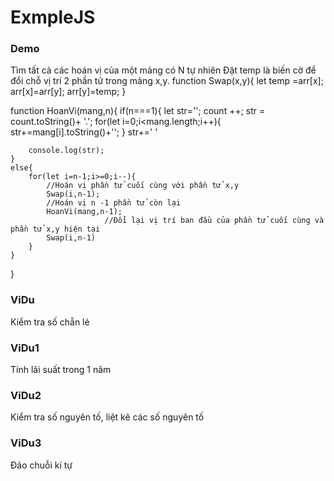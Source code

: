 # ExmpleJS

### Demo
Tìm tất cả các hoán vị của một mảng có N tự nhiên
   Đặt temp là biến cờ để đổi chỗ vị trí 2 phần tử trong mảng x,y.
      function Swap(x,y){
	  let temp =arr[x];
	  arr[x]=arr[y];
	  arr[y]=temp;
    } 

function HoanVi(mang,n){
	if(n===1){
		let str='';
		count ++;
		str = count.toString()+ '.';
		for(let i=0;i<mang.length;i++){
			str+=mang[i].toString()+'';
		}
		str+=' '
		
		console.log(str);
	}
	else{
		for(let i=n-1;i>=0;i--){
			//Hoán vị phần tử cuối cùng với phần tử x,y
			Swap(i,n-1);
			//Hoán vị n -1 phần tử còn lại
			HoanVi(mang,n-1);
                         //Đổi lại vị trí ban đầu của phần tử cuối cùng và phần tử x,y hiện tại
			Swap(i,n-1)
		}
	}
}

### ViDu
Kiểm tra số chẵn lẻ

### ViDu1
Tính lãi suất trong 1 năm

### ViDu2
Kiểm tra số nguyên tố, liệt kê các số nguyên tố

### ViDu3
Đảo chuỗi kí tự
